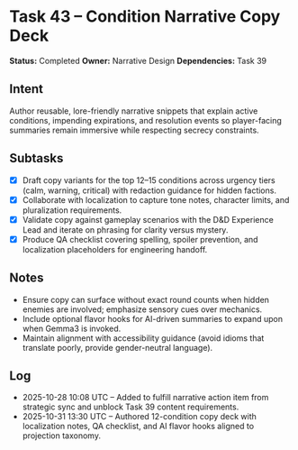 # Task 43 – Condition Narrative Copy Deck

**Status:** Completed
**Owner:** Narrative Design
**Dependencies:** Task 39

## Intent
Author reusable, lore-friendly narrative snippets that explain active conditions, impending expirations, and resolution events so player-facing summaries remain immersive while respecting secrecy constraints.

## Subtasks
- [x] Draft copy variants for the top 12–15 conditions across urgency tiers (calm, warning, critical) with redaction guidance for hidden factions.
- [x] Collaborate with localization to capture tone notes, character limits, and pluralization requirements.
- [x] Validate copy against gameplay scenarios with the D&D Experience Lead and iterate on phrasing for clarity versus mystery.
- [x] Produce QA checklist covering spelling, spoiler prevention, and localization placeholders for engineering handoff.

## Notes
- Ensure copy can surface without exact round counts when hidden enemies are involved; emphasize sensory cues over mechanics.
- Include optional flavor hooks for AI-driven summaries to expand upon when Gemma3 is invoked.
- Maintain alignment with accessibility guidance (avoid idioms that translate poorly, provide gender-neutral language).

## Log
- 2025-10-28 10:08 UTC – Added to fulfill narrative action item from strategic sync and unblock Task 39 content requirements.
- 2025-10-31 13:30 UTC – Authored 12-condition copy deck with localization notes, QA checklist, and AI flavor hooks aligned to projection taxonomy.
